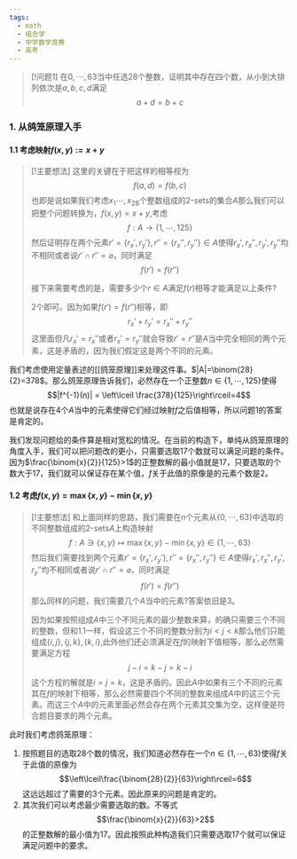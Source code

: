 ```yaml
---
tags:
  - math
  - 组合学
  - 中学数学竞赛
  - 高考
---
```

> [!问题1]
> 在$0,\cdots,63$当中任选$28$个整数，证明其中存在四个数，从小到大排列依次是$a,b,c,d$满足$$a+d=b+c$$

### 1. 从鸽笼原理入手
#### 1.1 考虑映射$f(x,y):=x+y$

> [!主要想法]
> 这里的关键在于把这样的相等视为$$f(a,d)=f(b,c)$$也即是说如果我们考虑$x_1\cdots,x_{28}$个整数组成的2-sets的集合$A$那么我们可以把整个问题转换为，$f(x,y)=x+y$,考虑$$f:A\to \{1,\cdots,125\}$$然后证明存在两个元素$r'=\{r_x',r_y'\},r''=\{r_x'',r_y''\} \in A$使得$r_x',r_x'',r_y',r_y''$均不相同或者说$r'\cap r'' =\varnothing$，同时满足$$f(r')=f(r'')$$
> 
> 接下来需要考虑的是，需要多少个$r \in A$满足$f(r)$相等才能满足以上条件? 
> 
> 2个即可。因为如果$f(r')=f(r'')$相等，即$$r_x'+r_y'=r_x''+r_y''$$这里面但凡$r_x'=r_x''$或者$r_x'=r_y''$就会导致$r'=r''$是$A$当中完全相同的两个元素，这是矛盾的，因为我们假定这是两个不同的元素。

我们考虑使用定量表述的[[鸽笼原理]]来处理这件事。$|A|=\binom{28}{2}=378$。那么鸽笼原理告诉我们，必然存在一个正整数$n \in \{1,\cdots,125\}$使得$$|f^{-1}(n)| = \left\lceil \frac{378}{125}\right\rceil=4$$也就是说存在4个$A$当中的元素使得它们经过映射$f$之后值相等，所以问题1的答案是肯定的。

我们发现问题给的条件算是相对宽松的情况。在当前的构造下，单纯从鸽笼原理的角度入手，我们可以把问题改的更小，只需要选取17个数就可以满足问题的条件。因为$\frac{\binom{x}{2}}{125}>1$的正整数解的最小值就是$17$，只要选取的个数大于17，我们就可以保证存在某个值，$f$关于此值的原像是的元素个数是$2$。

#### 1.2 考虑$f(x,y)=\max\{x,y\}-\min\{x,y\}$

> [!主要想法]
> 和上面同样的思路，我们需要在$n$个元素从$\{0,\cdots,63\}$中选取的不同整数组成的2-sets$A$上构造映射$$f:A\ni\{x,y\}\mapsto \max\{x,y\}-\min\{x,y\}\in \{1,\cdots,63\}$$然后我们需要找到两个元素$r'=\{r_x',r_y'\},r''=\{r_x'',r_y''\} \in A$使得$r_x',r_x'',r_y',r_y''$均不相同或者说$r'\cap r'' =\varnothing$，同时满足$$f(r')=f(r'')$$
> 那么同样的问题，我们需要几个$A$当中的元素?答案依旧是3。
> 
> 因为如果按照组成$A$中三个不同元素的最少整数来算，的确只需要三个不同的整数，但和1.1一样，假设这三个不同的整数分别为$i<j<k$那么他们只能组成$\{i,j\},\{j,k\},\{k,i\}$,此外他们还必须满足在$f$的映射下值相等，那么必然需要满足方程$$j-i=k-j=k-i$$这个方程的解就是$i=j=k$，这是矛盾的。因此$A$中如果有三个不同的元素其在$f$的映射下相等，那么必然需要四个不同的整数来组成$A$中的这三个元素。而这三个$A$中的元素里面必然会存在两个元素其交集为空，这样便是符合题目要求的两个元素。

此时我们考虑鸽笼原理：

1. 按照题目的选取$28$个数的情况，我们知道必然存在一个$n\in \{1,\cdots,63\}$使得$f$关于此值的原像为$$\left\lceil\frac{\binom{28}{2}}{63}\right\rceil=6$$这远远超过了需要的3个元素。因此原来的问题是肯定的。
2. 其次我们可以考虑最少需要选取的数。不等式$$\frac{\binom{x}{2}}{63}>2$$的正整数解的最小值为$17$。因此按照此种构造我们只需要选取$17$个就可以保证满足问题中的要求。